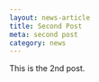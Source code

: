 ```yaml
---
layout: news-article
title: Second Post
meta: second post
category: news
---
```


This is the 2nd post.